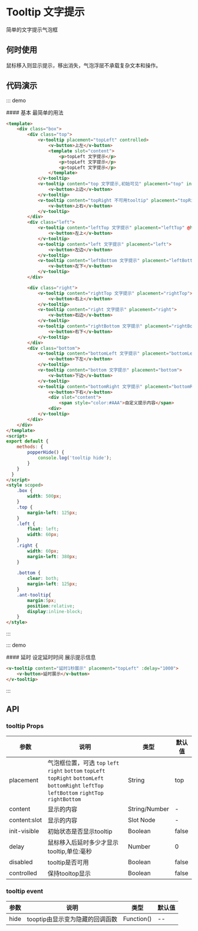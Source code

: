 <style scoped>
    .box {
        width: 500px;
    }
    .top {
        margin-left: 125px;
    }
    .left {
        float: left;
        width: 60px;
    }
    .right {
        width: 60px; 
        margin-left: 380px;
    }
    .bottom {
        clear: both;
        margin-left: 125px;
    }
    .ant-tooltip{
        margin:5px;
        position:relative;
        display:inline-block;
    }
</style>
<script>

export default {
    methods: {
        popperHide() {
            console.log('tooltip hide');
        }
    }
}
</script>

# Tooltip 文字提示
简单的文字提示气泡框

## 何时使用
鼠标移入则显示提示，移出消失，气泡浮层不承载复杂文本和操作。

## 代码演示

::: demo

<summary>
  #### 基本
  最简单的用法
</summary>

```html
<template>
    <div class="box">
        <div class="top">
            <v-tooltip placement="topLeft" controlled>
                <v-button>上左</v-button>
                <template slot="content">
                    <p>topLeft 文字提示</p>
                    <p>topLeft 文字提示</p>
                    <p>topLeft 文字提示</p>
                </template>
            </v-tooltip>
            <v-tooltip content="top 文字提示,初始可见" placement="top" init-visible>
                <v-button>上边</v-button>
            </v-tooltip>
            <v-tooltip content="topRight 不可用tooltip" placement="topRight" disabled>
                <v-button>上右</v-button>
            </v-tooltip>
        </div>
        <div class="left">
            <v-tooltip content="leftTop 文字提示" placement="leftTop" @hide="popperHide">
                <v-button>左上</v-button>
            </v-tooltip>
            <v-tooltip content="left 文字提示" placement="left">
                <v-button>左边</v-button>
            </v-tooltip>
            <v-tooltip content="leftBottom 文字提示" placement="leftBottom">
                <v-button>左下</v-button>
            </v-tooltip>
        </div>

        <div class="right">
            <v-tooltip content="rightTop 文字提示" placement="rightTop">
                <v-button>右上</v-button>
            </v-tooltip>
            <v-tooltip content="right 文字提示" placement="right">
                <v-button>右边</v-button>
            </v-tooltip>
            <v-tooltip content="rightBottom 文字提示" placement="rightBottom">
                <v-button>右下</v-button>
            </v-tooltip>
        </div>
        <div class="bottom">
            <v-tooltip content="bottomLeft 文字提示" placement="bottomLeft">
                <v-button>下左</v-button>
            </v-tooltip>
            <v-tooltip content="bottom 文字提示" placement="bottom">
                <v-button>下边</v-button>
            </v-tooltip>
            <v-tooltip content="bottomRight 文字提示" placement="bottomRight">
                <v-button>下右</v-button>
                <div slot="content">
                    <span style="color:#AAA">自定义提示内容</span>
                <div>
            </v-tooltip>
        </div>
    </div>
</template>
<script>
export default {
    methods: {
        popperHide() {
            console.log('tooltip hide');
        }
    }
  }
</script>
<style scoped>
    .box {
        width: 500px;
    }
    .top {
        margin-left: 125px;
    }
    .left {
        float: left;
        width: 60px;
    }
    .right {
        width: 60px; 
        margin-left: 380px;
    }
    
    .bottom {
        clear: both;
        margin-left: 125px;
    }
    .ant-tooltip{
        margin:5px;
        position:relative;
        display:inline-block;
    }
</style>
```
:::

::: demo

<summary>
  #### 延时
  设定延时时间 展示提示信息
</summary>

```html
<v-tooltip content="延时1秒展示" placement="topLeft" :delay="1000">
    <v-button>延时展示</v-button>
</v-tooltip>
```
:::

## API
### tooltip Props

| 参数      | 说明          | 类型      | 默认值  |
|---------- |-------------- |----------  |-------- |
| placement | 气泡框位置，可选 `top` `left` `right` `bottom` `topLeft` `topRight` `bottomLeft` `bottomRight` `leftTop` `leftBottom` `rightTop` `rightBottom` | String     | top    |
| content | 显示的内容 | String/Number	 |  - |
| content:slot | 显示的内容 | Slot Node	 |  - |
| init-visible | 初始状态是否显示tooltip | Boolean |  false |
| delay | 鼠标移入后延时多少才显示tooltip,单位:毫秒| Number |  0 |
| disabled | tooltip是否可用 | Boolean |  false |
| controlled | 保持tooltop显示 | Boolean |  false |

### tooltip event

| 参数      | 说明          | 类型      | 默认值  |
|---------- |-------------- |----------  |-------- |
| hide | tooptip由显示变为隐藏的回调函数 | Function() | -- |